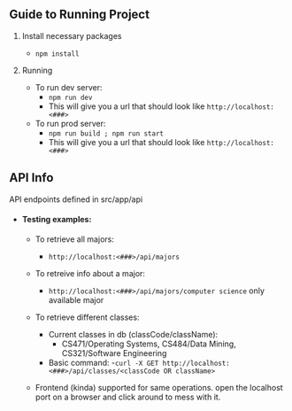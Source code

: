## Guide to Running Project 

1. Install necessary packages
    - `npm install`

2. Running
    - To run dev server:
        - `npm run dev`
        - This will give you a url that should look like `http://localhost:<###>`
    - To run prod server:
        - `npm run build ; npm run start`
        - This will give you a url that should look like `http://localhost:<###>`

## API Info

API endpoints defined in src/app/api

- #### Testing examples:

    - To retrieve all majors:
        - `http://localhost:<###>/api/majors`

    - To retreive info about a major:
        - `http://localhost:<###>/api/majors/computer science` only available major

    - To retrieve different classes:
        - Current classes in db (classCode/className):
            - CS471/Operating Systems, CS484/Data Mining, CS321/Software Engineering
        - Basic command:
            -`curl -X GET http://localhost:<###>/api/classes/<classCode OR className>`

    - Frontend (kinda) supported for same operations. open the localhost port on a browser and click around to mess with it.

